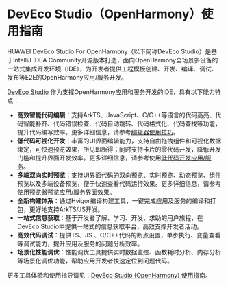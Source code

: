 # DevEco Studio（OpenHarmony）使用指南



HUAWEI DevEco Studio For OpenHarmony（以下简称DevEco Studio）是基于IntelliJ IDEA Community开源版本打造，面向OpenHarmony全场景多设备的一站式集成开发环境（IDE），为开发者提供工程模板创建、开发、编译、调试、发布等E2E的OpenHarmony应用/服务开发。

[DevEco Studio](https://developer.harmonyos.com/cn/develop/deveco-studio/) 作为支撑OpenHarmony应用和服务开发的IDE，具有以下能力特点：

- **高效智能代码编辑**：支持ArkTS、JavaScript、C/C++等语言的代码高亮、代码智能补齐、代码错误检查、代码自动跳转、代码格式化、代码查找等功能，提升代码编写效率。更多详细信息，请参考[编辑器使用技巧](https://developer.harmonyos.com/cn/docs/documentation/doc-guides/ohos-editor-usage-tips-0000001263360493)。
- **低代码可视化开发**：丰富的UI界面编辑能力，支持自由拖拽组件和可视化数据绑定，可快速预览效果，所见即所得；同时支持卡片的零代码开发，降低开发门槛和提升界面开发效率。更多详细信息，请参考使用[低代码开发应用/服务](https://developer.harmonyos.com/cn/docs/documentation/doc-guides/ohos-low-code-development-0000001218440652)。
- **多端双向实时预览**：支持UI界面代码的双向预览、实时预览、动态预览、组件预览以及多端设备预览，便于快速查看代码运行效果。更多详细信息，请参考[使用预览器预览应用/服务界面效果](https://developer.harmonyos.com/cn/docs/documentation/doc-guides/ohos-previewing-app-service-0000001218760596)。
- **全新构建体系**：通过Hvigor编译构建工具，一键完成应用及服务的编译和打包，更好地支持ArkTS/JS开发。
- **一站式信息获取**：基于开发者了解、学习、开发、求助的用户旅程，在DevEco Studio中提供一站式的信息获取平台，高效支撑开发者活动。
- **高效代码调试**：提供TS、JS 、C/C++代码的断点设置，单步执行、变量查看等调试能力，提升应用及服务的问题分析效率。
- **场景化性能调优**：性能调优工具提供实时数据监控、函数耗时分析、内存分析等场景化调优功能，帮助应用开发者快速定位到问题代码。

更多工具体验和使用指导请见：[DevEco Studio (OpenHarmony) 使用指南](https://developer.harmonyos.com/cn/docs/documentation/doc-guides/ohos-deveco-studio-overview-0000001263280421)。

